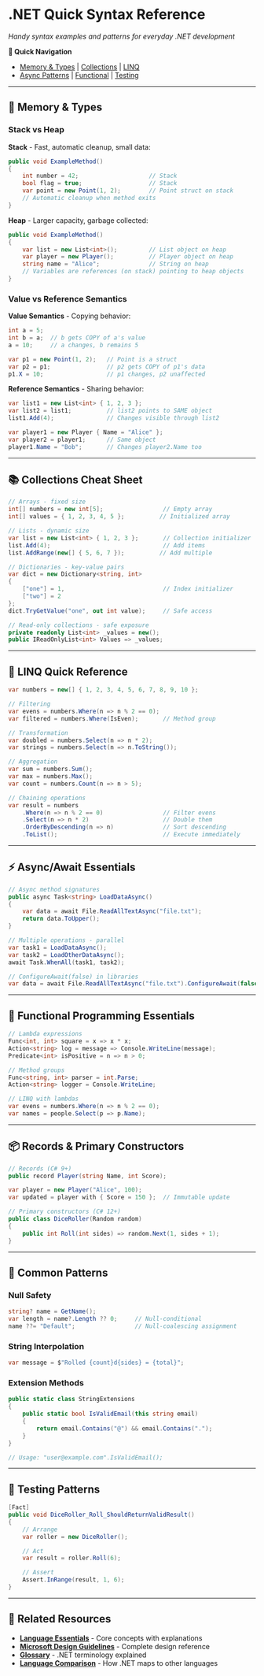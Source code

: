 # .NET Quick Syntax Reference

_Handy syntax examples and patterns for everyday .NET development_

**🎯 Quick Navigation**

- [Memory & Types](#memory--types) | [Collections](#collections-cheat-sheet) | [LINQ](#linq-quick-reference)
- [Async Patterns](#asyncawait-essentials) | [Functional](#functional-programming-essentials) | [Testing](#testing-patterns)

---

## 🧠 Memory & Types

### Stack vs Heap

**Stack** - Fast, automatic cleanup, small data:

```csharp
public void ExampleMethod()
{
    int number = 42;                    // Stack
    bool flag = true;                   // Stack
    var point = new Point(1, 2);        // Point struct on stack
    // Automatic cleanup when method exits
}
```

**Heap** - Larger capacity, garbage collected:

```csharp
public void ExampleMethod()
{
    var list = new List<int>();         // List object on heap
    var player = new Player();          // Player object on heap
    string name = "Alice";              // String on heap
    // Variables are references (on stack) pointing to heap objects
}
```

### Value vs Reference Semantics

**Value Semantics** - Copying behavior:

```csharp
int a = 5;
int b = a;  // b gets COPY of a's value
a = 10;     // a changes, b remains 5

var p1 = new Point(1, 2);   // Point is a struct
var p2 = p1;                // p2 gets COPY of p1's data
p1.X = 10;                  // p1 changes, p2 unaffected
```

**Reference Semantics** - Sharing behavior:

```csharp
var list1 = new List<int> { 1, 2, 3 };
var list2 = list1;          // list2 points to SAME object
list1.Add(4);               // Changes visible through list2

var player1 = new Player { Name = "Alice" };
var player2 = player1;      // Same object
player1.Name = "Bob";       // Changes player2.Name too
```

---

## 📚 Collections Cheat Sheet

```csharp
// Arrays - fixed size
int[] numbers = new int[5];                 // Empty array
int[] values = { 1, 2, 3, 4, 5 };          // Initialized array

// Lists - dynamic size
var list = new List<int> { 1, 2, 3 };       // Collection initializer
list.Add(4);                                // Add items
list.AddRange(new[] { 5, 6, 7 });          // Add multiple

// Dictionaries - key-value pairs
var dict = new Dictionary<string, int>
{
    ["one"] = 1,                            // Index initializer
    ["two"] = 2
};
dict.TryGetValue("one", out int value);     // Safe access

// Read-only collections - safe exposure
private readonly List<int> _values = new();
public IReadOnlyList<int> Values => _values;
```

---

## 🔄 LINQ Quick Reference

```csharp
var numbers = new[] { 1, 2, 3, 4, 5, 6, 7, 8, 9, 10 };

// Filtering
var evens = numbers.Where(n => n % 2 == 0);
var filtered = numbers.Where(IsEven);       // Method group

// Transformation
var doubled = numbers.Select(n => n * 2);
var strings = numbers.Select(n => n.ToString());

// Aggregation
var sum = numbers.Sum();
var max = numbers.Max();
var count = numbers.Count(n => n > 5);

// Chaining operations
var result = numbers
    .Where(n => n % 2 == 0)                 // Filter evens
    .Select(n => n * 2)                     // Double them
    .OrderByDescending(n => n)              // Sort descending
    .ToList();                              // Execute immediately
```

---

## ⚡ Async/Await Essentials

```csharp
// Async method signatures
public async Task<string> LoadDataAsync()
{
    var data = await File.ReadAllTextAsync("file.txt");
    return data.ToUpper();
}

// Multiple operations - parallel
var task1 = LoadDataAsync();
var task2 = LoadOtherDataAsync();
await Task.WhenAll(task1, task2);

// ConfigureAwait(false) in libraries
var data = await File.ReadAllTextAsync("file.txt").ConfigureAwait(false);
```

---

## 🎯 Functional Programming Essentials

```csharp
// Lambda expressions
Func<int, int> square = x => x * x;
Action<string> log = message => Console.WriteLine(message);
Predicate<int> isPositive = n => n > 0;

// Method groups
Func<string, int> parser = int.Parse;
Action<string> logger = Console.WriteLine;

// LINQ with lambdas
var evens = numbers.Where(n => n % 2 == 0);
var names = people.Select(p => p.Name);
```

---

## 📦 Records & Primary Constructors

```csharp
// Records (C# 9+)
public record Player(string Name, int Score);

var player = new Player("Alice", 100);
var updated = player with { Score = 150 };  // Immutable update

// Primary constructors (C# 12+)
public class DiceRoller(Random random)
{
    public int Roll(int sides) => random.Next(1, sides + 1);
}
```

---

## 🔧 Common Patterns

### Null Safety

```csharp
string? name = GetName();
var length = name?.Length ?? 0;     // Null-conditional
name ??= "Default";                 // Null-coalescing assignment
```

### String Interpolation

```csharp
var message = $"Rolled {count}d{sides} = {total}";
```

### Extension Methods

```csharp
public static class StringExtensions
{
    public static bool IsValidEmail(this string email)
    {
        return email.Contains("@") && email.Contains(".");
    }
}

// Usage: "user@example.com".IsValidEmail();
```

---

## 🧪 Testing Patterns

```csharp
[Fact]
public void DiceRoller_Roll_ShouldReturnValidResult()
{
    // Arrange
    var roller = new DiceRoller();

    // Act
    var result = roller.Roll(6);

    // Assert
    Assert.InRange(result, 1, 6);
}
```

---

## 🔗 Related Resources

- **[Language Essentials](../language-essentials.md)** - Core concepts with explanations
- **[Microsoft Design Guidelines](../microsoft-design-guidelines.md)** - Complete design reference
- **[Glossary](glossary.md)** - .NET terminology explained
- **[Language Comparison](language-comparison.md)** - How .NET maps to other languages

